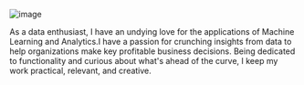 
![image](https://user-images.githubusercontent.com/88545317/179392875-96b286a9-2802-4801-82a4-0e1c676a9c13.png)

As a data enthusiast, I have an undying love for the applications of Machine Learning and Analytics.I have a passion for crunching insights from data to help organizations make key profitable business decisions. Being dedicated to functionality and curious about what's ahead of the curve, I keep my work practical, relevant, and creative.
<!---
abdulghaffaransari/abdulghaffaransari is a ✨ special ✨ repository because its `README.md` (this file) appears on your GitHub profile.
You can click the Preview link to take a look at your changes.
--->
